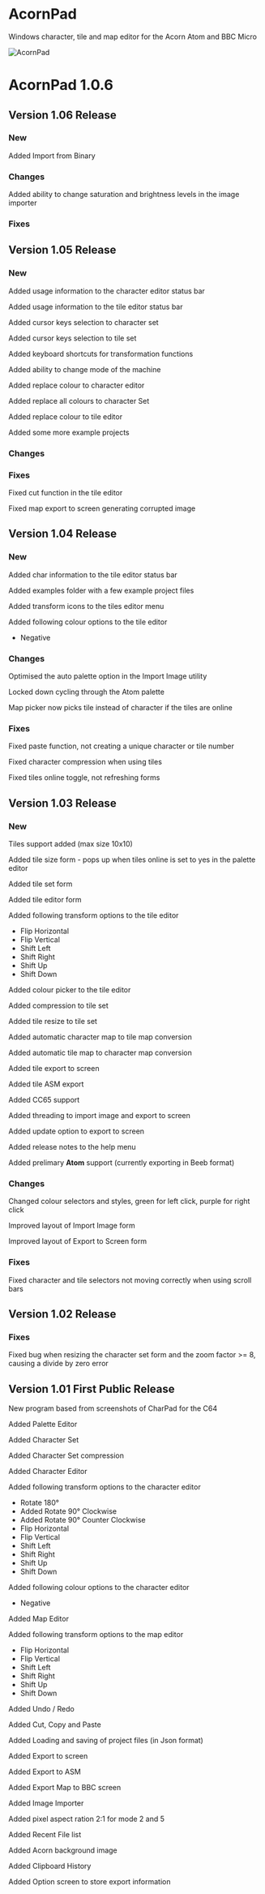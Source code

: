 # AcornPad

Windows character, tile and map editor for the Acorn Atom and BBC Micro

<img src="Images/AcornPad.png" alt="AcornPad"/>


<h1>AcornPad 1.0.6</h1>

<h2>Version 1.06 Release</h2>
<h3>New</h3>
<p>Added Import from Binary</p>
<h3>Changes</h3>
<p>Added ability to change saturation and brightness levels in the image importer</p>
<h3>Fixes</h3>

<h2>Version 1.05 Release</h2>
<h3>New</h3>
<p>Added usage information to the character editor status bar</p>
<p>Added usage information to the tile editor status bar</p>
<p>Added cursor keys selection to character set</p>
<p>Added cursor keys selection to tile set</p>
<p>Added keyboard shortcuts for transformation functions</p>
<p>Added ability to change mode of the machine</p>
<p>Added replace colour to character editor</p>
<p>Added replace all colours to character Set</p>
<p>Added replace colour to tile editor</p>
<p>Added some more example projects</p>
<h3>Changes</h3>
<h3>Fixes</h3>
<p>Fixed cut function in the tile editor</p>
<p>Fixed map export to screen generating corrupted image</p>

<h2>Version 1.04 Release</h2>
<h3>New</h3>
<p>Added char information to the tile editor status bar</p>
<p>Added examples folder with a few example project files</p>
<p>Added transform icons to the tiles editor menu</p>
<p>Added following colour options to the tile editor</p>
<ul>
    <li>Negative</li>
</ul>
<h3>Changes</h3>
<p>Optimised the auto palette option in the Import Image utility</p>
<p>Locked down cycling through the Atom palette</p>
<p>Map picker now picks tile instead of character if the tiles are online</p>
<h3>Fixes</h3>
<p>Fixed paste function, not creating a unique character or tile number</p>
<p>Fixed character compression when using tiles</p>
<p>Fixed tiles online toggle, not refreshing forms</p>

<h2>Version 1.03 Release</h2>
<h3>New</h3>
<p>Tiles support added (max size 10x10)</p>
<p>Added tile size form - pops up when tiles online is set to yes in the palette editor</p>
<p>Added tile set form</p>
<p>Added tile editor form</p>
<p>Added following transform options to the tile editor</p><p>
    <ul>
        <li>Flip Horizontal</li>
        <li>Flip Vertical</li>
        <li>Shift Left</li>
        <li>Shift Right</li>
        <li>Shift Up</li>
        <li>Shift Down</li>
    </ul>
</p>
<p>Added colour picker to the tile editor</p>
<p>Added compression to tile set</p>
<p>Added tile resize to tile set</p>
<p>Added automatic character map to tile map conversion</p>
<p>Added automatic tile map to character map conversion</p>
<p>Added tile export to screen</p>
<p>Added tile ASM export</p>
<p>Added CC65 support</p>
<p>Added threading to import image and export to screen</p>
<p>Added update option to export to screen</p>
<p>Added release notes to the help menu</p>
<p>Added prelimary <strong>Atom</strong> support (currently exporting in Beeb format)</p>
<h3>Changes</h3>
<p>Changed colour selectors and styles, green for left click, purple for right click</p>
<p>Improved layout of Import Image form</p>
<p>Improved layout of Export to Screen form</p>
<h3>Fixes</h3>
<p>Fixed character and tile selectors not moving correctly when using scroll bars</p>

<h2>Version 1.02 Release</h2>
<h3>Fixes</h3>
<p>Fixed bug when resizing the character set form and the zoom factor >= 8, causing a divide by zero error</p>

<h2>Version 1.01 First Public Release</h2>
<p>New program based from screenshots of CharPad for the C64</p>
<p>Added Palette Editor</p>
<p>Added Character Set</p>
<p>Added Character Set compression</p>
<p>Added Character Editor</p>
<p>Added following transform options to the character editor</p><p>
    <ul>
        <li>Rotate 180&#176;</li>
        <li>Added Rotate 90&#176; Clockwise</li>
        <li>Added Rotate 90&#176; Counter Clockwise</li>
        <li>Flip Horizontal</li>
        <li>Flip Vertical</li>
        <li>Shift Left</li>
        <li>Shift Right</li>
        <li>Shift Up</li>
        <li>Shift Down</li>
    </ul>
</p>
<p>Added following colour options to the character editor</p>
<ul>
    <li>Negative</li>
</ul>
<p>Added Map Editor</p>
<p>Added following transform options to the map editor</p><p>
    <ul>
        <li>Flip Horizontal</li>
        <li>Flip Vertical</li>
        <li>Shift Left</li>
        <li>Shift Right</li>
        <li>Shift Up</li>
        <li>Shift Down</li>
    </ul>
</p>
<p>Added Undo / Redo</p>
<p>Added Cut, Copy and Paste</p>
<p>Added Loading and saving of project files (in Json format)</p>
<p>Added Export to screen</p>
<p>Added Export to ASM</p>
<p>Added Export Map to BBC screen</p>
<p>Added Image Importer</p>
<p>Added pixel aspect ration 2:1 for mode 2 and 5</p>
<p>Added Recent File list</p>
<p>Added Acorn background image</p>
<p>Added Clipboard History</p>
<p>Added Option screen to store export information</p>

